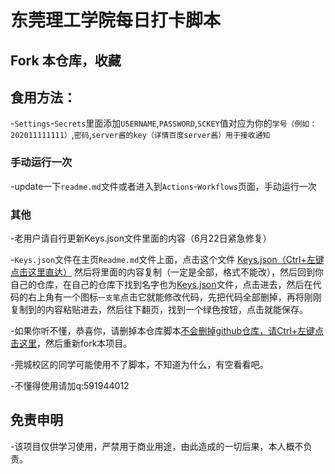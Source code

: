 # 东莞理工学院每日打卡脚本

## Fork 本仓库，收藏


## 食用方法：


-`Settings`-`Secrets`里面添加`USERNAME`,`PASSWORD`,`SCKEY`值对应为你的`学号（例如：202011111111）`,`密码`,`server酱的key（详情百度server酱）用于接收通知`

### 手动运行一次
-update一下`readme.md`文件或者进入到`Actions`-`Workflows`页面，手动运行一次  

### 其他
-老用户请自行更新Keys.json文件里面的内容（6月22日紧急修复） 

-`Keys.json`文件在主页`Readme.md`文件上面，点击这个文件 [Keys.json（Ctrl+左键点击这里直达）](https://github.com/mimiranda0111/covidqqqq/blob/main/Keys.json) 然后将里面的内容复制（一定是全部，格式不能改），然后回到你自己的仓库，在自己的仓库下找到名字也为[Keys.json](https://github.com)文件，点击进去，然后在代码的右上角有一个图标`一支笔`点击它就能修改代码，先把代码全部删掉，再将刚刚复制到的内容粘贴进去，然后往下翻页，找到一个绿色按钮，点击就能保存。

-如果你听不懂，恭喜你，请删掉本仓库脚本[不会删掉github仓库，请Ctrl+左键点击这里](https://jingyan.baidu.com/article/a378c960f8bae8b3282830f1.html)，然后重新fork本项目。

-莞城校区的同学可能使用不了脚本，不知道为什么，有空看看吧。

-不懂得使用请加q:591944012

## 免责申明
    
-该项目仅供学习使用，严禁用于商业用途，由此造成的一切后果，本人概不负责。
